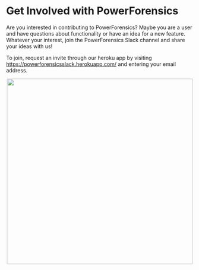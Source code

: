 # Get Involved with PowerForensics
Are you interested in contributing to PowerForensics? 
Maybe you are a user and have questions about functionality or have an idea for a new feature. 
Whatever your interest, join the PowerForensics Slack channel and share your ideas with us!

To join, request an invite through our heroku app by visiting <a href="https://powerforensicsslack.herokuapp.com/">https://powerforensicsslack.herokuapp.com/</a> and entering your email address.

<p align="center">
  <img src="https://github.com/Invoke-IR/PowerForensics/blob/master/docs/img/herokuapp.PNG" width="500">
</p>